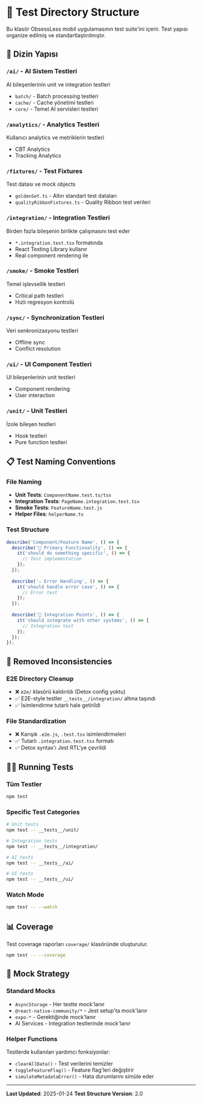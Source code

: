 # 🧪 Test Directory Structure

Bu klasör ObsessLess mobil uygulamasının test suite'ini içerir. Test yapısı organize edilmiş ve standartlaştırılmıştır.

## 📁 Dizin Yapısı

### `/ai/` - AI Sistem Testleri
AI bileşenlerinin unit ve integration testleri
- `batch/` - Batch processing testleri  
- `cache/` - Cache yönetimi testleri
- `core/` - Temel AI servisleri testleri

### `/analytics/` - Analytics Testleri
Kullanıcı analytics ve metriklerin testleri
- CBT Analytics
- Tracking Analytics

### `/fixtures/` - Test Fixtures
Test datası ve mock objects
- `goldenSet.ts` - Altın standart test dataları
- `qualityRibbonFixtures.ts` - Quality Ribbon test verileri

### `/integration/` - Integration Testleri
Birden fazla bileşenin birlikte çalışmasını test eder
- `*.integration.test.tsx` formatında
- React Testing Library kullanır
- Real component rendering ile

### `/smoke/` - Smoke Testleri  
Temel işlevsellik testleri
- Critical path testleri
- Hızlı regresyon kontrolü

### `/sync/` - Synchronization Testleri
Veri senkronizasyonu testleri
- Offline sync
- Conflict resolution

### `/ui/` - UI Component Testleri
UI bileşenlerinin unit testleri
- Component rendering
- User interaction

### `/unit/` - Unit Testleri
İzole bileşen testleri
- Hook testleri
- Pure function testleri

## 📋 Test Naming Conventions

### File Naming
- **Unit Tests**: `ComponentName.test.ts/tsx`
- **Integration Tests**: `PageName.integration.test.tsx`
- **Smoke Tests**: `FeatureName.test.js`
- **Helper Files**: `helperName.ts`

### Test Structure
```typescript
describe('Component/Feature Name', () => {
  describe('🎯 Primary Functionality', () => {
    it('should do something specific', () => {
      // Test implementation
    });
  });
  
  describe('⚠️ Error Handling', () => {
    it('should handle error case', () => {
      // Error test
    });
  });
  
  describe('🔄 Integration Points', () => {
    it('should integrate with other systems', () => {
      // Integration test
    });
  });
});
```

## 🚫 Removed Inconsistencies

### E2E Directory Cleanup
- ❌ `e2e/` klasörü kaldırıldı (Detox config yoktu)
- ✅ E2E-style testler `__tests__/integration/` altına taşındı
- ✅ İsimlendirme tutarlı hale getirildi

### File Standardization
- ❌ Karışık `.e2e.js`, `.test.tsx` isimlendirmeleri
- ✅ Tutarlı `.integration.test.tsx` formatı
- ✅ Detox syntax'ı Jest RTL'ye çevrildi

## 🏃‍♂️ Running Tests

### Tüm Testler
```bash
npm test
```

### Specific Test Categories
```bash
# Unit tests
npm test -- __tests__/unit/

# Integration tests  
npm test -- __tests__/integration/

# AI tests
npm test -- __tests__/ai/

# UI tests
npm test -- __tests__/ui/
```

### Watch Mode
```bash
npm test -- --watch
```

## 📊 Coverage
Test coverage raporları `coverage/` klasöründe oluşturulur.

```bash
npm test -- --coverage
```

## 🔧 Mock Strategy

### Standard Mocks
- `AsyncStorage` - Her testte mock'lanır
- `@react-native-community/*` - Jest setup'ta mock'lanır  
- `expo-*` - Gerektiğinde mock'lanır
- AI Services - Integration testlerinde mock'lanır

### Helper Functions
Testlerde kullanılan yardımcı fonksiyonlar:
- `clearAllData()` - Test verilerini temizler
- `toggleFeatureFlag()` - Feature flag'leri değiştirir  
- `simulateMetadataError()` - Hata durumlarını simüle eder

---

**Last Updated**: 2025-01-24
**Test Structure Version**: 2.0
